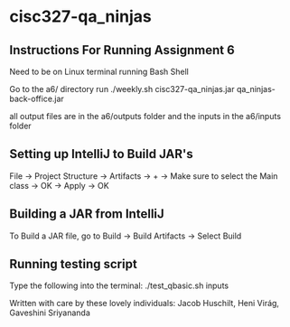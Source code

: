 # cisc327-qa_ninjas

## Instructions For Running Assignment 6
Need to be on Linux terminal running Bash Shell

Go to the a6/ directory
run ./weekly.sh cisc327-qa_ninjas.jar qa_ninjas-back-office.jar

all output files are in the a6/outputs folder and the inputs in the a6/inputs folder



## Setting up IntelliJ to Build JAR's
File -> Project Structure -> Artifacts -> + -> Make sure to select the Main class -> OK -> Apply -> OK

## Building a JAR from IntelliJ
To Build a JAR file, go to Build -> Build Artifacts -> Select Build

## Running testing script
Type the following into the terminal: ./test_qbasic.sh inputs

Written with care by these lovely individuals: Jacob Huschilt, Heni Virág, Gaveshini Sriyananda
